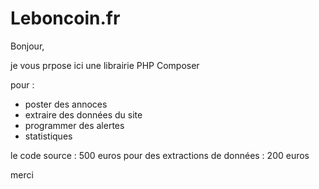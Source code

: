 # Leboncoin.fr
Bonjour,

je vous prpose ici une librairie PHP Composer

pour :
- poster des annoces
- extraire des données du site
- programmer des alertes
- statistiques

le code source : 500 euros
pour des extractions de données : 200 euros

merci
